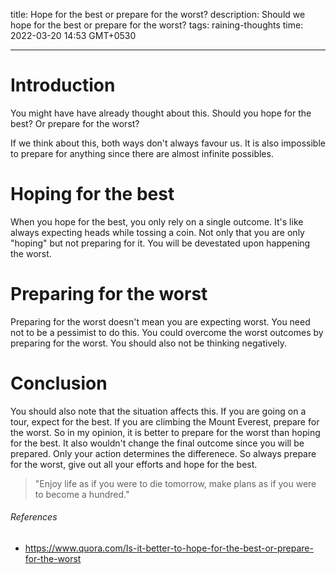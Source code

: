 title: Hope for the best or prepare for the worst?
description: Should we hope for the best or prepare for the worst?
tags: raining-thoughts
time: 2022-03-20 14:53 GMT+0530

---

# Introduction

You might have have already thought about this. Should you hope for the best? Or prepare for the worst?

If we think about this, both ways don't always favour us. It is also impossible to prepare for anything since there are almost infinite possibles.

# Hoping for the best

When you hope for the best, you only rely on a single outcome. It's like always expecting heads while tossing a coin. Not only that you are only "hoping" but not preparing for it. You will be devestated upon happening the worst.

# Preparing for the worst

Preparing for the worst doesn't mean you are expecting worst. You need not to be a pessimist to do this. You could overcome the worst outcomes by preparing for the worst. You should also not be thinking negatively.

# Conclusion

You should also note that the situation affects this. If you are going on a tour, expect for the best. If you are climbing the Mount Everest, prepare for the worst. So in my opinion, it is better to prepare for the worst than hoping for the best. It also wouldn't change the final outcome since you will be prepared. Only your action determines the differenece. So always prepare for the worst, give out all your efforts and hope for the best.

> "Enjoy life as if you were to die tomorrow, make plans as if you were to become a hundred."

###### References

-   https://www.quora.com/Is-it-better-to-hope-for-the-best-or-prepare-for-the-worst

